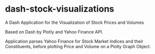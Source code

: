 # dash-stock-visualizations
A Dash Application for the Visualization of Stock Prices and Volumes

Based on Dash by Plotly and Yahoo Finance API.

Application parses Yahoo Finance for Stock Market Indices and their Constituents, before plotting Price and Volume on a Plotly Graph Object.